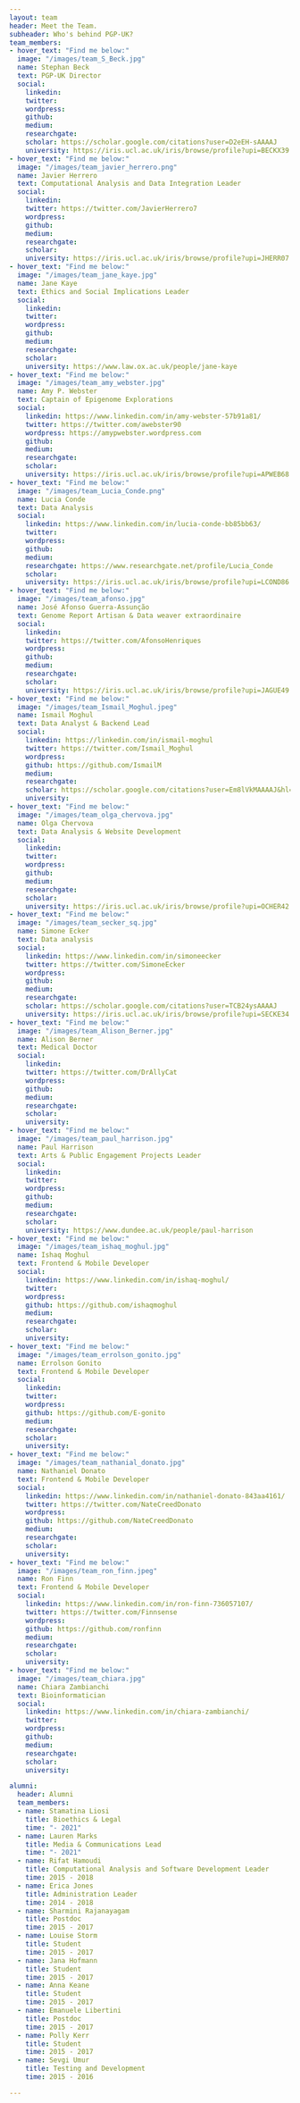 ```yaml
---
layout: team
header: Meet the Team.
subheader: Who's behind PGP-UK?
team_members:
- hover_text: "Find me below:"
  image: "/images/team_S_Beck.jpg"
  name: Stephan Beck
  text: PGP-UK Director
  social:
    linkedin:
    twitter:
    wordpress:
    github:
    medium:
    researchgate:
    scholar: https://scholar.google.com/citations?user=D2eEH-sAAAAJ
    university: https://iris.ucl.ac.uk/iris/browse/profile?upi=BECKX39
- hover_text: "Find me below:"
  image: "/images/team_javier_herrero.png"
  name: Javier Herrero
  text: Computational Analysis and Data Integration Leader
  social:
    linkedin:
    twitter: https://twitter.com/JavierHerrero7
    wordpress:
    github:
    medium:
    researchgate:
    scholar:
    university: https://iris.ucl.ac.uk/iris/browse/profile?upi=JHERR07
- hover_text: "Find me below:"
  image: "/images/team_jane_kaye.jpg"
  name: Jane Kaye
  text: Ethics and Social Implications Leader
  social:
    linkedin:
    twitter:
    wordpress:
    github:
    medium:
    researchgate:
    scholar:
    university: https://www.law.ox.ac.uk/people/jane-kaye
- hover_text: "Find me below:"
  image: "/images/team_amy_webster.jpg"
  name: Amy P. Webster
  text: Captain of Epigenome Explorations
  social:
    linkedin: https://www.linkedin.com/in/amy-webster-57b91a81/
    twitter: https://twitter.com/awebster90
    wordpress: https://amypwebster.wordpress.com
    github:
    medium:
    researchgate:
    scholar:
    university: https://iris.ucl.ac.uk/iris/browse/profile?upi=APWEB68
- hover_text: "Find me below:"
  image: "/images/team_Lucia_Conde.png"
  name: Lucia Conde
  text: Data Analysis
  social:
    linkedin: https://www.linkedin.com/in/lucia-conde-bb85bb63/
    twitter:
    wordpress:
    github:
    medium:
    researchgate: https://www.researchgate.net/profile/Lucia_Conde
    scholar:
    university: https://iris.ucl.ac.uk/iris/browse/profile?upi=LCOND86
- hover_text: "Find me below:"
  image: "/images/team_afonso.jpg"
  name: José Afonso Guerra-Assunção
  text: Genome Report Artisan & Data weaver extraordinaire
  social:
    linkedin:
    twitter: https://twitter.com/AfonsoHenriques
    wordpress:
    github:
    medium:
    researchgate:
    scholar:
    university: https://iris.ucl.ac.uk/iris/browse/profile?upi=JAGUE49
- hover_text: "Find me below:"
  image: "/images/team_Ismail_Moghul.jpeg"
  name: Ismail Moghul
  text: Data Analyst & Backend Lead
  social:
    linkedin: https://linkedin.com/in/ismail-moghul
    twitter: https://twitter.com/Ismail_Moghul
    wordpress:
    github: https://github.com/IsmailM
    medium:
    researchgate:
    scholar: https://scholar.google.com/citations?user=Em8lVkMAAAAJ&hl=en
    university:
- hover_text: "Find me below:"
  image: "/images/team_olga_chervova.jpg"
  name: Olga Chervova
  text: Data Analysis & Website Development
  social:
    linkedin:
    twitter:
    wordpress:
    github:
    medium:
    researchgate:
    scholar:
    university: https://iris.ucl.ac.uk/iris/browse/profile?upi=OCHER42
- hover_text: "Find me below:"
  image: "/images/team_secker_sq.jpg"
  name: Simone Ecker
  text: Data analysis
  social:
    linkedin: https://www.linkedin.com/in/simoneecker
    twitter: https://twitter.com/SimoneEcker
    wordpress:
    github:
    medium:
    researchgate:
    scholar: https://scholar.google.com/citations?user=TCB24ysAAAAJ
    university: https://iris.ucl.ac.uk/iris/browse/profile?upi=SECKE34
- hover_text: "Find me below:"
  image: "/images/team_Alison_Berner.jpg"
  name: Alison Berner
  text: Medical Doctor
  social:
    linkedin:
    twitter: https://twitter.com/DrAllyCat
    wordpress:
    github:
    medium:
    researchgate:
    scholar:
    university:
- hover_text: "Find me below:"
  image: "/images/team_paul_harrison.jpg"
  name: Paul Harrison
  text: Arts & Public Engagement Projects Leader
  social:
    linkedin:
    twitter:
    wordpress:
    github:
    medium:
    researchgate:
    scholar:
    university: https://www.dundee.ac.uk/people/paul-harrison
- hover_text: "Find me below:"
  image: "/images/team_ishaq_moghul.jpg"
  name: Ishaq Moghul
  text: Frontend & Mobile Developer
  social:
    linkedin: https://www.linkedin.com/in/ishaq-moghul/
    twitter:
    wordpress:
    github: https://github.com/ishaqmoghul
    medium:
    researchgate:
    scholar:
    university:
- hover_text: "Find me below:"
  image: "/images/team_errolson_gonito.jpg"
  name: Errolson Gonito
  text: Frontend & Mobile Developer
  social:
    linkedin:
    twitter:
    wordpress:
    github: https://github.com/E-gonito
    medium:
    researchgate:
    scholar:
    university:
- hover_text: "Find me below:"
  image: "/images/team_nathanial_donato.jpg"
  name: Nathaniel Donato
  text: Frontend & Mobile Developer
  social:
    linkedin: https://www.linkedin.com/in/nathaniel-donato-843aa4161/
    twitter: https://twitter.com/NateCreedDonato
    wordpress:
    github: https://github.com/NateCreedDonato
    medium:
    researchgate:
    scholar:
    university:
- hover_text: "Find me below:"
  image: "/images/team_ron_finn.jpeg"
  name: Ron Finn
  text: Frontend & Mobile Developer
  social:
    linkedin: https://www.linkedin.com/in/ron-finn-736057107/
    twitter: https://twitter.com/Finnsense
    wordpress:
    github: https://github.com/ronfinn
    medium:
    researchgate:
    scholar:
    university:
- hover_text: "Find me below:"
  image: "/images/team_chiara.jpg"
  name: Chiara Zambianchi
  text: Bioinformatician
  social:
    linkedin: https://www.linkedin.com/in/chiara-zambianchi/
    twitter:
    wordpress:
    github:
    medium:
    researchgate:
    scholar:
    university:

alumni:
  header: Alumni
  team_members:
  - name: Stamatina Liosi
    title: Bioethics & Legal
    time: "- 2021"
  - name: Lauren Marks
    title: Media & Communications Lead
    time: "- 2021"
  - name: Rifat Hamoudi
    title: Computational Analysis and Software Development Leader
    time: 2015 - 2018
  - name: Erica Jones
    title: Administration Leader
    time: 2014 - 2018
  - name: Sharmini Rajanayagam
    title: Postdoc
    time: 2015 - 2017
  - name: Louise Storm
    title: Student
    time: 2015 - 2017
  - name: Jana Hofmann
    title: Student
    time: 2015 - 2017
  - name: Anna Keane
    title: Student
    time: 2015 - 2017
  - name: Emanuele Libertini
    title: Postdoc
    time: 2015 - 2017
  - name: Polly Kerr
    title: Student
    time: 2015 - 2017
  - name: Sevgi Umur
    title: Testing and Development
    time: 2015 - 2016

---
```

